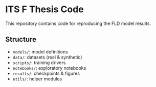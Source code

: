 # ITS F Thesis Code

This repository contains code for reproducing the FLD model results.

## Structure

- `models/`: model definitions
- `data/`: datasets (real & synthetic)
- `scripts/`: training drivers
- `notebooks/`: exploratory notebooks
- `results/`: checkpoints & figures
- `utils/`: helper modules
